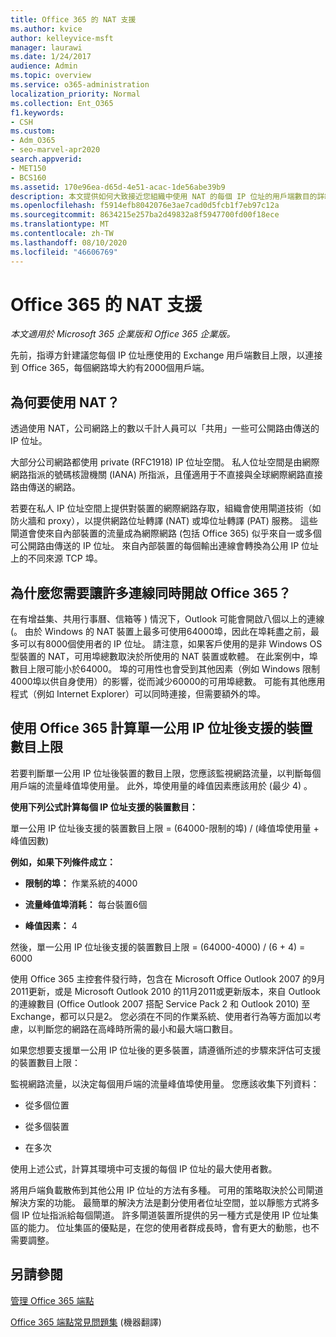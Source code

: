 ```yaml
---
title: Office 365 的 NAT 支援
ms.author: kvice
author: kelleyvice-msft
manager: laurawi
ms.date: 1/24/2017
audience: Admin
ms.topic: overview
ms.service: o365-administration
localization_priority: Normal
ms.collection: Ent_O365
f1.keywords:
- CSH
ms.custom:
- Adm_O365
- seo-marvel-apr2020
search.appverid:
- MET150
- BCS160
ms.assetid: 170e96ea-d65d-4e51-acac-1de56abe39b9
description: 本文提供如何大致接近您組織中使用 NAT 的每個 IP 位址的用戶端數目的詳細資料。
ms.openlocfilehash: f5914efb8042076e3ae7cad0d5fcb1f7eb97c12a
ms.sourcegitcommit: 8634215e257ba2d49832a8f5947700fd00f18ece
ms.translationtype: MT
ms.contentlocale: zh-TW
ms.lasthandoff: 08/10/2020
ms.locfileid: "46606769"
---
```

# <a name="nat-support-with-office-365"></a>Office 365 的 NAT 支援

*本文適用於 Microsoft 365 企業版和 Office 365 企業版。*

先前，指導方針建議您每個 IP 位址應使用的 Exchange 用戶端數目上限，以連接到 Office 365，每個網路埠大約有2000個用戶端。
  
## <a name="why-use-nat"></a>為何要使用 NAT？

透過使用 NAT，公司網路上的數以千計人員可以「共用」一些可公開路由傳送的 IP 位址。
  
大部分公司網路都使用 private (RFC1918) IP 位址空間。 私人位址空間是由網際網路指派的號碼核證機關 (IANA) 所指派，且僅適用于不直接與全球網際網路直接路由傳送的網路。
  
若要在私人 IP 位址空間上提供對裝置的網際網路存取，組織會使用閘道技術（如防火牆和 proxy），以提供網路位址轉譯 (NAT) 或埠位址轉譯 (PAT) 服務。 這些閘道會使來自內部裝置的流量成為網際網路 (包括 Office 365) 似乎來自一或多個可公開路由傳送的 IP 位址。 來自內部裝置的每個輸出連線會轉換為公用 IP 位址上的不同來源 TCP 埠。 
  
## <a name="why-do-you-need-to-have-so-many-connections-open-to-office-365-at-the-same-time"></a>為什麼您需要讓許多連線同時開啟 Office 365？

在有增益集、共用行事曆、信箱等 ) 情況下，Outlook 可能會開啟八個以上的連線 (。 由於 Windows 的 NAT 裝置上最多可使用64000埠，因此在埠耗盡之前，最多可以有8000個使用者的 IP 位址。 請注意，如果客戶使用的是非 Windows OS 型裝置的 NAT，可用埠總數取決於所使用的 NAT 裝置或軟體。 在此案例中，埠數目上限可能小於64000。 埠的可用性也會受到其他因素（例如 Windows 限制4000埠以供自身使用）的影響，從而減少60000的可用埠總數。 可能有其他應用程式（例如 Internet Explorer）可以同時連接，但需要額外的埠。
  
## <a name="calculating-maximum-supported-devices-behind-a-single-public-ip-address-with-office-365"></a>使用 Office 365 計算單一公用 IP 位址後支援的裝置數目上限

若要判斷單一公用 IP 位址後裝置的數目上限，您應該監視網路流量，以判斷每個用戶端的流量峰值埠使用量。 此外，埠使用量的峰值因素應該用於 (最少 4) 。 
  
 **使用下列公式計算每個 IP 位址支援的裝置數目：**
  
單一公用 IP 位址後支援的裝置數目上限 = (64000-限制的埠) / (峰值埠使用量 + 峰值因數) 
  
 **例如，如果下列條件成立：**
  
- **限制的埠：** 作業系統的4000

- **流量峰值埠消耗：** 每台裝置6個

- **峰值因素：** 4

然後，單一公用 IP 位址後支援的裝置數目上限 = (64000-4000) / (6 + 4) = 6000
  
使用 Office 365 主控套件發行時，包含在 Microsoft Office Outlook 2007 的9月2011更新，或是 Microsoft Outlook 2010 的11月2011或更新版本，來自 Outlook 的連線數目 (Office Outlook 2007 搭配 Service Pack 2 和 Outlook 2010) 至 Exchange，都可以只是2。 您必須在不同的作業系統、使用者行為等方面加以考慮，以判斷您的網路在高峰時所需的最小和最大端口數目。
  
如果您想要支援單一公用 IP 位址後的更多裝置，請遵循所述的步驟來評估可支援的裝置數目上限：
  
監視網路流量，以決定每個用戶端的流量峰值埠使用量。 您應該收集下列資料：
  
- 從多個位置
    
- 從多個裝置
    
- 在多次
    
使用上述公式，計算其環境中可支援的每個 IP 位址的最大使用者數。
  
將用戶端負載散佈到其他公用 IP 位址的方法有多種。 可用的策略取決於公司閘道解決方案的功能。 最簡單的解決方法是劃分使用者位址空間，並以靜態方式將多個 IP 位址指派給每個閘道。 許多閘道裝置所提供的另一種方式是使用 IP 位址集區的能力。 位址集區的優點是，在您的使用者群成長時，會有更大的動態，也不需要調整。
  
## <a name="see-also"></a>另請參閱

[管理 Office 365 端點](https://support.office.com/article/99cab9d4-ef59-4207-9f2b-3728eb46bf9a)
  
[Office 365 端點常見問題集](https://support.office.com/article/d4088321-1c89-4b96-9c99-54c75cae2e6d) (機器翻譯)
